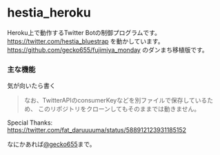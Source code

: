 hestia_heroku
===========

Heroku上で動作するTwitter Botの制御プログラムです。
<https://twitter.com/hestia_bluestrap> を動かしています。
<https://github.com/gecko655/fujimiya_monday> のダンまち移植版です。

### 主な機能

気が向いたら書く


> なお、TwitterAPIのconsumerKeyなどを別ファイルで保存しているため、
このリポジトリをクローンしてもそのままでは動きません。

Special Thanks: https://twitter.com/fat_daruuuuma/status/588912123931185152

なにかあれば[@gecko655](http://twitter.com/gecko655 "")まで。

